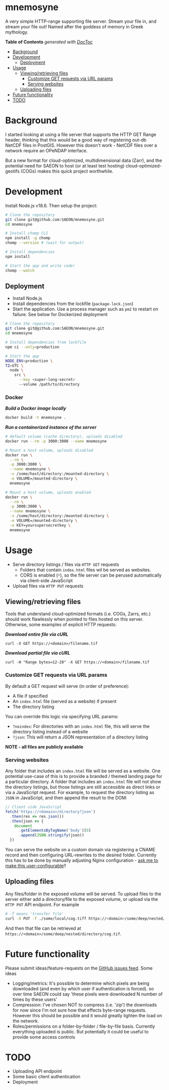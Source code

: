 # mnemosyne
A very simple HTTP-range supporting file server. Stream your file in, and stream your file out! Named after the goddess of memory in Greek mythology.

<!-- START doctoc generated TOC please keep comment here to allow auto update -->
<!-- DON'T EDIT THIS SECTION, INSTEAD RE-RUN doctoc TO UPDATE -->
**Table of Contents**  *generated with [DocToc](https://github.com/thlorenz/doctoc)*

- [Background](#background)
- [Development](#development)
  - [Deployment](#deployment)
- [Usage](#usage)
  - [Viewing/retrieving files](#viewingretrieving-files)
    - [Customize GET requests via URL params](#customize-get-requests-via-url-params)
    - [Serving websites](#serving-websites)
  - [Uploading files](#uploading-files)
- [Future functionality](#future-functionality)
- [TODO](#todo)

<!-- END doctoc generated TOC please keep comment here to allow auto update -->

# Background
I started looking at using a file server that supports the HTTP GET Range header, thinking that this would be a good way of registering out-db NetCDF files in PostGIS. However this doesn't work - NetCDF files over a network require an OPeNDAP interface.

But a new format for cloud-optimized, multidimensional data (Zarr), and the potential need for SAEON to host (or at least test hosting) cloud-optimized-geotifs (COGs) makes this quick project worthwhile.

# Development
Install Node.js v18.6. Then setup the project:

```sh
# Clone the repository
git clone git@github.com:SAEON/mnemosyne.git
cd mnemosyne

# Install chomp CLI
npm install -g chomp
chomp --version # (wait for output)

# Install dependencies
npm install

# Start the app and write code!
chomp --watch
```

## Deployment
- Install Node.js
- Install dependencies from the lockfile (`package-lock.json`)
- Start the application. Use a process manager such as `pm2` to restart on failure. See below for Dockerized deployment

```sh
# Clone the repository
git clone git@github.com:SAEON/mnemosyne.git
cd mnemosyne

# Install dependencies from lockfile
npm ci --only=production

# Start the app
NODE_ENV=production \
TZ=UTC \
  node \
    src \
      --key <super-long-secret>
      --volume /path/to/directory
```

### Docker
***Build a Docker image locally***
```sh
docker build -t mnemosyne .
```

***Run a containerized instance of the server***
```sh
# default volume (cache directory), uploads disabled
docker run --rm -p 3000:3000 --name mnemosyne

# Mount a host volume, uploads disabled
docker run \
  --rm \
  -p 3000:3000 \
  --name mnemosyne \
  -v /some/host/directory:/mounted-directory \
  -e VOLUME=/mounted-directory \
  mnemosyne

# Mount a host volume, uploads enabled
docker run \
  --rm \
  -p 3000:3000 \
  --name mnemosyne \
  -v /some/host/directory:/mounted-directory \
  -e VOLUME=/mounted-directory \
  -e KEY=yoursupersecretkey \
  mnemosyne
```

# Usage
- Serve directory listings / files via `HTTP GET` requests
  - Folders that contain `index.html` files wil be served as websites.
  - CORS is enabled (`*`), so the file server can be perused automatically via client-side JavaScript
- Upload files via `HTTP PUT` requests


## Viewing/retrieving files
Tools that understand cloud-optimized formats (i.e. COGs, Zarrs, etc.) should work flawlessly when pointed to files hosted on this server. Otherwise, some examples of explicit HTTP requests:

***Download entire file via cURL***
```
curl -X GET https://<domain>/filename.tif
```

***Download partial file via cURL***
```
curl -H "Range bytes=12-20" -X GET https://<domain>/filename.tif
```

### Customize GET requests via URL params
By default a GET request will serve (in order of preference):

- A file if specified
- An `index.html` file (served as a website) if present
- The directory listing

You can override this logic via specifying URL params:

- `?noindex`: For directories with an `index.html` file, this will serve the directory listing instead of a website
- `?json`: This will return a JSON representation of a directory listing

**NOTE - all files are publicly available**

### Serving websites
Any folder that includes an `index.html` file will be served as a website. One potential use-case of this is to provide a branded / themed landing page for a particular directory. A folder that includes an `index.html` file will not show the directory listings, but those listings are still accessible as direct links or via a JavaScript request. For example, to request the directory listing as `JSON` in JavaScript, and then append the result to the DOM:

```js
// Client side JavaScript
fetch('https://<domain>/directory?json')
  .then(res => res.json())
  .then(json => {
    document
      .getElementsByTagName('body')[0]
      .append(JSON.stringify(json))
  })
```

You can serve the website on a custom domain via registering a CNAME record and then configuring URL-rewrites to the desired folder. Currently this has to be done by manually adjusting Nginx configuration - [ask me to make this user-configurable](https://github.com/SAEON/mnemosyne/issues)!!


## Uploading files
Any files/folder in the exposed volume will be served. To upload files to the server either add a directory/file to the exposed volume, or upload via the `HTTP PUT` API endpoint. For example

```sh
# -T means 'transfer file'
curl -X PUT -T ./some/local/cog.tiff https://<domain>/some/deep/nested/directory/cog.tif
```

And then that file can be retrieved at `https://<domain>/some/deep/nested/directory/cog.tif`.


# Future functionality
Please submit ideas/feature-requests on the [GitHub issues feed](https://github.com/SAEON/mnemosyne/issues). Some ideas


- Logging/metrics: It's possible to determine which pixels are being downloaded (and even by which user if authentication is forced). so over time SAEON could say 'these pixels were downloaded N number of times by these users'
- Compression: I've chosen NOT to compress (i.e. 'zip') the downloads for now since I'm not sure how that effects byte-range requests. However this should be possible and it would greatly lighten the load on the network.
- Roles/permissions on a folder-by-folder / file-by-file basis. Currently everything uploaded is public. But potentially it could be useful to provide some access controls

# TODO
 - Uploading API endpoint
 - Some basic client authentication
 - Deployment
